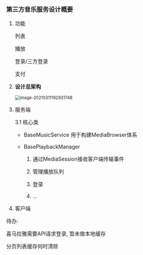 ### 第三方音乐服务设计概要

1. 功能

   列表

   播放

   登录/三方登录

   支付

2. **设计总架构**

    <img src="D:\资料\long\boke\Hexo-Blog\source\_posts\车机\喜马拉雅设计概要.assets\image-20210311192931748.png" alt="image-20210311192931748" style="zoom: 80%;" />

   

3. 服务端

   3.1 核心类

   * BaseMusicService 用于构建MediaBrowser体系

   * BasePlaybackManager 

     1. 通过MediaSession接收客户端传输事件

     2. 管理播放队列
     3. 登录
     4. ...

4. 客户端

   

待办:

喜马拉雅需要API请求登录, 暂未做本地缓存

分页列表缓存何时清除